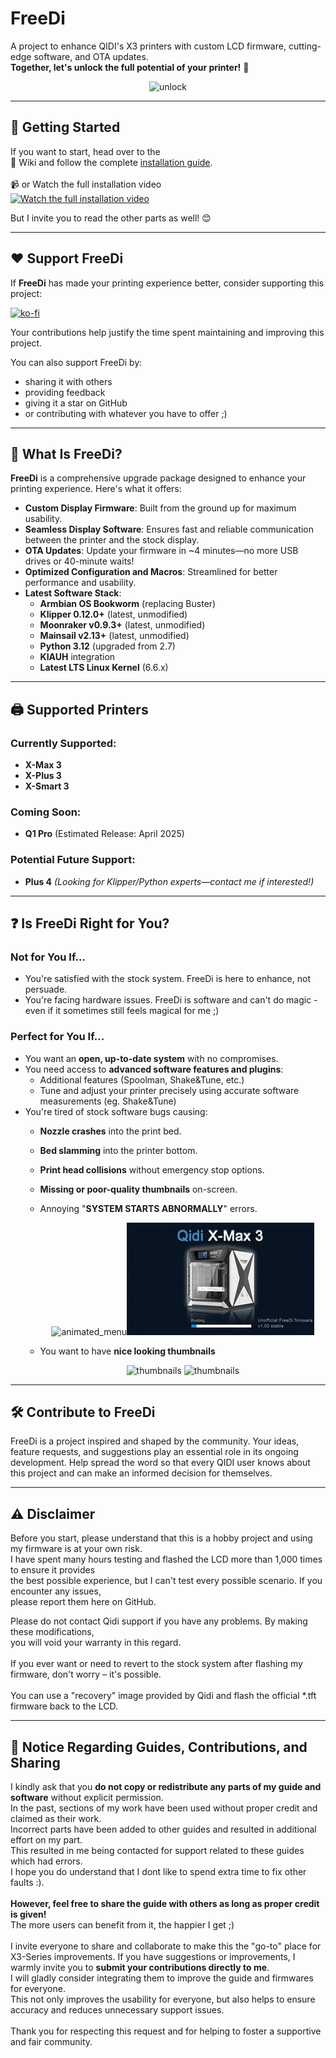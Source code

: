 # FreeDi
A project to enhance QIDI's X3 printers with custom LCD firmware, cutting-edge software, and OTA updates.<br>
**Together, let's unlock the full potential of your printer!** 🎉

<p align="center">
  <img src="https://github.com/user-attachments/assets/745a7b53-ab59-433f-a441-291efb53926c" alt="unlock">
</p>

---

## 🚀 Getting Started

If you want to start, head over to the<br>
📖 Wiki and follow the complete [installation guide](https://github.com/Phil1988/FreeDi/wiki/Installation-guide).  <br><br>
📹 or Watch the full installation video
<br>[![Watch the full installation video](https://github.com/user-attachments/assets/fc1f052f-41e3-47b8-9be0-ed7ee0514c12)](https://www.youtube.com/watch?v=_ZmSTJBWUus)

But I invite you to read the other parts as well! 😊

---

## ❤️ Support FreeDi

If **FreeDi** has made your printing experience better, consider supporting this project:

[![ko-fi](https://ko-fi.com/img/githubbutton_sm.svg)](https://ko-fi.com/B0B4V3TJ6)

Your contributions help justify the time spent maintaining and improving this project.<br>

You can also support FreeDi by:<br>
- sharing it with others<br>
- providing feedback<br>
- giving it a star on GitHub<br> 
- or contributing with whatever you have to offer ;)

---

##  🔎 What Is FreeDi?

**FreeDi** is a comprehensive upgrade package designed to enhance your printing experience. Here's what it offers:

- **Custom Display Firmware**: Built from the ground up for maximum usability.
- **Seamless Display Software**: Ensures fast and reliable communication between the printer and the stock display.
- **OTA Updates**: Update your firmware in ~4 minutes—no more USB drives or 40-minute waits!
- **Optimized Configuration and Macros**: Streamlined for better performance and usability.
- **Latest Software Stack**:
  - **Armbian OS Bookworm** (replacing Buster)
  - **Klipper 0.12.0+** (latest, unmodified)
  - **Moonraker v0.9.3+** (latest, unmodified)
  - **Mainsail v2.13+** (latest, unmodified)
  - **Python 3.12** (upgraded from 2.7)
  - **KIAUH** integration
  - **Latest LTS Linux Kernel** (6.6.x)

---

## 🖨️ Supported Printers

### Currently Supported:
- **X-Max 3**
- **X-Plus 3**
- **X-Smart 3**

### Coming Soon:
- **Q1 Pro** (Estimated Release: April 2025)

### Potential Future Support:
- **Plus 4** *(Looking for Klipper/Python experts—contact me if interested!)*

---

## ❓ Is FreeDi Right for You?

### **Not for You If...**
- You're satisfied with the stock system. FreeDi is here to enhance, not persuade.
- You're facing hardware issues. FreeDi is software and can't do magic - even if it sometimes still feels magical for me ;)

### **Perfect for You If...**
- You want an **open, up-to-date system** with no compromises.
- You need access to **advanced software features and plugins**:
  - Additional features (Spoolman, Shake&Tune, etc.)
  - Tune and adjust your printer precisely using accurate software measurements (eg. Shake&Tune)
- You're tired of stock software bugs causing:
  - **Nozzle crashes** into the print bed.
  - **Bed slamming** into the printer bottom.
  - **Print head collisions** without emergency stop options.
  - **Missing or poor-quality thumbnails** on-screen.
  - Annoying "**SYSTEM STARTS ABNORMALLY**" errors.

    <p align="center">
      <img src="https://github.com/user-attachments/assets/a98c5b18-c3e9-48b0-a21b-7799c58e283e" alt="animated_menu"><img src="https://github.com/Phil1988/FreeDi/blob/master/animation.gif" alt="animated_menu">
    </p>
  - You want to have **nice looking thumbnails**
    <p align="center">
      <img src="https://github.com/user-attachments/assets/ede5aa17-d846-4368-9d28-f3c54d67b8fa" alt="thumbnails"> <img src="https://github.com/user-attachments/assets/e8a632de-2093-47ba-9bf1-003bb99845d6" alt="thumbnails">
    </p>




---

## 🛠️ Contribute to FreeDi

FreeDi is a project inspired and shaped by the community. Your ideas, feature requests, and suggestions play an essential role in its ongoing development. Help spread the word so that every QIDI user knows about this project and can make an informed decision for themselves.

---

## ⚠️ Disclaimer

Before you start, please understand that this is a hobby project and using my firmware is at your own risk.  
I have spent many hours testing and flashed the LCD more than 1,000 times to ensure it provides <br/>
the best possible experience, but I can't test every possible scenario. If you encounter any issues,<br/>
please report them here on GitHub.

Please do not contact Qidi support if you have any problems. By making these modifications,<br/> 
you will void your warranty in this regard.<br/>  
If you ever want or need to revert to the stock system after flashing my firmware, don't worry – it's possible.<br/>  
You can use a "recovery" image provided by Qidi and flash the official *.tft firmware back to the LCD.


---

## 📢 Notice Regarding Guides, Contributions, and Sharing

I kindly ask that you **do not copy or redistribute any parts of my guide and software** without explicit permission.<br/>
In the past, sections of my work have been used without proper credit and claimed as their work.<br/>
Incorrect parts have been added to other guides and resulted in additional effort on my part.<br/>
This resulted in me being contacted for support related to these guides which had errors.<br/>
I hope you do understand that I dont like to spend extra time to fix other faults :).<br/>
<br/>
**However, feel free to share the guide with others as long as proper credit is given!**<br/>
The more users can benefit from it, the happier I get ;)<br/>
<br/>
I invite everyone to share and collaborate to make this the "go-to" place for X3-Series improvements.
If you have suggestions or improvements, I warmly invite you to **submit your contributions directly to me**.<br/>
I will gladly consider integrating them to improve the guide and firmwares for everyone.<br/>
This not only improves the usability for everyone, but also helps to ensure accuracy and reduces unnecessary support issues.<br/>
<br/>
Thank you for respecting this request and for helping to foster a supportive and fair community.<br/>
<br/><br/>
